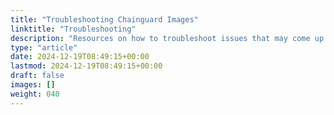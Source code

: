 ```yaml
---
title: "Troubleshooting Chainguard Images"
linktitle: "Troubleshooting"
description: "Resources on how to troubleshoot issues that may come up when using Chainguard Images."
type: "article"
date: 2024-12-19T08:49:15+00:00
lastmod: 2024-12-19T08:49:15+00:00
draft: false
images: []
weight: 040
---
```

